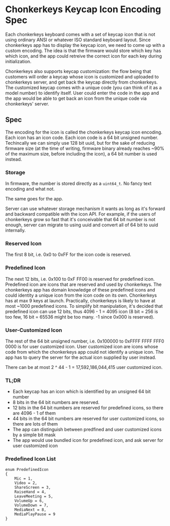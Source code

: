 # Chonkerkeys Keycap Icon Encoding Spec

Each chonkerkeys keyboard comes with a set of keycap icon that is not using ordinary ANSI or whatever ISO standard keyboard layout. Since chonkerkeys app has to display the keycap icon, we need to come up with a custom encoding. The idea is that the firmware would store which key has which icon, and the app could retreive the correct icon for each key during initialization.

Chonkerkeys also supports keycap customization: the flow being that customers will order a keycap whose icon is customized and uploaded to chonkerkeys server, and get back the keycap directly from chonkerkeys. The customized keycap comes with a unique code (you can think of it as a model number) to identify itself. User could enter the code in the app and the app would be able to get back an icon from the unique code via chonkerkeys' server.

## Spec

The encoding for the icon is called the chonkerkeys keycap icon encoding. Each icon has an icon code. Each icon code is a 64 bit unsigned number. Techincally we can simply use 128 bit uuid, but for the sake of reducing firmware size (at the time of writing, firmware binary already reaches ~90% of the maximum size, before including the icon), a 64 bit number is used instead.

### Storage

In firmware, the number is stored directly as a `uint64_t`. No fancy text encoding and what not. 

The same goes for the app.

Server can use whatever storage mechanism it wants as long as it's forward and backward compatible with the icon API. For example, if the users of chonkerkeys grow so fast that it's conceivable that 64 bit number is not enough, server can migrate to using uuid and convert all of 64 bit to uuid internally.

### Reserved Icon

The first 8 bit, i.e. 0x0 to 0xFF for the icon code is reserved.

### Predefined Icon

The next 12 bits, i.e. 0x100 to 0xF FF00 is reserved for predefined icon. Predefined icon are icons that are reserved and used by chonkerkeys. The chonkerkeys app has domain knowledge of these predefined icons and could identity a unique icon from the icon code on its own. Chonkerkeys has at max 9 keys at launch. Practically, chonkerkeys is likely to have at most ~1000 predefined icons. To simplify bit manipulation, it's decided that predefined icon can use 12 bits, thus 4096 - 1 = 4095 icon (8 bit = 256 is too few, 16 bit = 65536 might be too many. -1 since 0x000 is reserved).

### User-Customized Icon

The rest of the 64 bit unsigned number, i.e. 0x100000 to 0xFFFF FFFF FFF0 0000 is for user customized icon. User customized icon are icons whose code from which the chonkerkeys app could not identify a unique icon. The app has to query the server for the actual icon supplied by user instead.

There can be at most 2 ^ 44 - 1 = 17,592,186,044,415 user customized icon.

### TL;DR

- Each keycap has an icon which is identified by an unsigned 64 bit number
- 8 bits in the 64 bit numbers are reserved.
- 12 bits in the 64 bit numbers are reserved for predefined icons, so there are 4096 - 1 of them
- 44 bits in the 64 bit numbers are reserved for user customized icons, so there are lots of them
- The app can distinguish between predfined and user customized icons by a simple bit mask
- The app would use bundled icon for predefined icon, and ask server for user customized icon

### Predefined Icon List

```
enum PredefinedIcon
{
    Mic = 1,
    Video = 2,
    ShareScreen = 3,
    RaiseHand = 4,
    LeaveMeeting = 5,
    VolumeUp = 6,
    VolumeDown = 7,
    MediaNext = 8,
    MediaPlayPause = 9
}
```